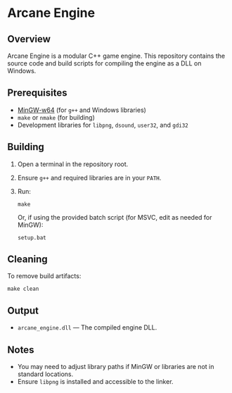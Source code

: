 # Arcane Engine

## Overview

Arcane Engine is a modular C++ game engine. This repository contains the source code and build scripts for compiling the engine as a DLL on Windows.

## Prerequisites

- [MinGW-w64](http://mingw-w64.org/) (for `g++` and Windows libraries)
- `make` or `nmake` (for building)
- Development libraries for `libpng`, `dsound`, `user32`, and `gdi32`

## Building

1. Open a terminal in the repository root.
2. Ensure `g++` and required libraries are in your `PATH`.
3. Run:

   ```
   make
   ```

   Or, if using the provided batch script (for MSVC, edit as needed for MinGW):

   ```
   setup.bat
   ```

## Cleaning

To remove build artifacts:

```
make clean
```

## Output

- `arcane_engine.dll` — The compiled engine DLL.

## Notes

- You may need to adjust library paths if MinGW or libraries are not in standard locations.
- Ensure `libpng` is installed and accessible to the linker.
